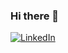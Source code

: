 ### Hi there 👋

[![LinkedIn](https://img.shields.io/badge/LinkedIn-Tsyupryk-Roman??style=plastic&logo=appveyor&logo=linkedin&logoColor=white)](https://www.linkedin.com/in/tsyupryk-roman/)
